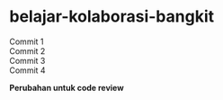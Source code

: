# belajar-kolaborasi-bangkit

Commit 1<br>
Commit 2<br>
Commit 3<br>
Commit 4<br>

**Perubahan untuk code review**
